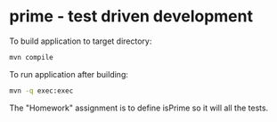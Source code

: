 # prime - test driven development

To build application to target directory:

```sh
mvn compile
```

To run application after building:

```sh
mvn -q exec:exec
```

The "Homework" assignment is to define isPrime so it will all the tests.


